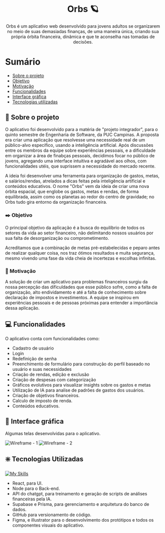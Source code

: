<h1 align="center" > Orbs 🪐 </h1>
<p align="center"> Orbs é um aplicativo web desenvolvido para jovens adultos se organizarem no meio de suas demasiadas finanças, de uma maneira única, criando sua própria órbita financeira, dinâmica e que te aconselha nas tomadas de decisões.
</p>

# Sumário
- [Sobre o projeto](#Sobre-o-projeto)
- [Objetivo](#Objetivo)
- [Motivação](#Motivação)
- [Funcionalidades](#funcionalidades)
- [Interface gráfica](#Interface-gráfica)
- [Tecnologias utilizadas](#Tecnologias-Utilizadas)


## 🎇 Sobre o projeto
O aplicativo foi desenvolvido para a matéria de "projeto integrador", para o quinto semestre de Engenharia de Software, da PUC Campinas. A proposta era criar uma aplicação que resolvesse uma necessidade real de um público-alvo específico, usando a inteligência artificial. Após discussões entre os membros da equipe sobre experiências pessoais, e a dificuldade em organizar a área de finabças pessoais, decidimos focar no público de jovens, agregando uma interface intuitiva e agradável aos olhos, com funcionalidades utéis, que suprissem a necessidade do mercado recente. 

A ideia foi desenvolver uma ferramenta para organização de gastos, metas, e salários/rendas, atrelados a dicas feitas pela inteligência artificial e conteúdos educativos. O nome "Orbs" vem da ideia de criar uma nova órbita espacial, que englobe os gastos, metas e rendas, de forma equilibrada, assim como os planetas ao redor do centro de gravidade; no Orbs tudo gira entorno da organização financeira.  

### ✒️ Objetivo
O principal objetivo da aplicação é a busca do equilíbrio de todos os setores da vida ao setor financeiro, não delimitando nossos usuários por sua falta de desorganização ou comprometimento.

Acreditamos que a combinação de metas pré-estabelecidas e peparo antes de realizar qualquer coisa, nos traz ótimos resultados e muita segurança, mesmo vivendo uma fase da vida cheia de incertezas e escolhas infinitas.

### 🚀 Motivação
A solução de criar um aplicativo para problemas financeiros surgiu da nossa percepção das dificuldades que esse público sofre, como a falta de organização, alto endividamento e até a falta de conhecimento sobre declaração de impostos e investimentos. A equipe se inspirou em experiências pessoais e de pessoas próximas para entender a importância dessa aplicação.

## 💻 Funcionalidades 
O aplicativo conta com funcionalidades como:
- Cadastro de usuário
- Login
- Redefinição de senha
- Preenchimento de formulário para construção do perfil baseado no usuário e suas necessidades
- Criação de rendas, edição e exclusão
- Criação de despesas com categorização
- Gráficos evolutivos para visualizar insights sobre os gastos e metas
- Utilização de IA para analise de padrões de gastos dos usuários.
- Criação de objetivos financeiros.
- Calculo de imposto de renda.
- Conteúdos educativos. 



## 🎨 Interface gráfica
Algumas telas desenvolvidas para o aplicativo.

![Wireframe - 1]()
![Wireframe - 2]()




## ❇️ Tecnologias Utilizadas

[![My Skills](https://skillicons.dev/icons?i=react,nodejs,prisma,supabase,,github,figma,ai)](https://skillicons.dev)

- React, para UI.
- Node para o Back-end.
- API do chatgpt, para treinamento e geração de scripts de análises financeiras pela IA.
- Supabase e Prisma, para gerenciamento e arquitetura do banco de dados.
- GitHub para versionamento de código.
- Figma, e illustrator para o desenvolvimento dos protótipos e todos os componentes visuais do aplicativo.

